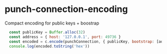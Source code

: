 # punch-connection-encoding

Compact encoding for public keys + boostrap

```  javascript
  const publicKey = Buffer.alloc(32)
  const address = { host: '127.0.0.1', port: 49736 }
  const encoded = c.encode(punchConnection, { publicKey, bootstrap: [address] })
  console.log(encoded.toString('hex'))
```

